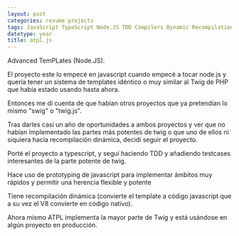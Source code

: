 ```yaml
---
layout: post
categories: resume projects
tags: JavaScript TypeScript Node.JS TDD Compilers Dynamic Recompilation AST
datetype: year
title: atpl.js
---
```


Advanced TemPLates (Node.JS).

El proyecto este lo empecé en javascript cuando empecé a tocar node.js y quería tener un sistema de templates idéntico o muy similar al Twig de PHP que había estado usando hasta ahora.

Entonces me di cuenta de que habían otros proyectos que ya pretendían lo mismo "swig" o "twig.js".

Tras darles casi un año de oportunidades a ambos proyectos y ver que no habían implementado las partes más potentes de twig o que uno de ellos ni siquiera hacía recompilación dinámica, decidí seguir el proyecto.

Porté el proyecto a typescript, y seguí haciendo TDD y añadiendo testcases interesantes de la parte potente de twig.

Hace uso de prototyping de javascript para implementar ámbitos muy rápidos y permitir una herencia flexible y potente

Tiene recompilación dinámica (convierte el template a código javascript que a su vez el V8 convierte en código nativo).

Ahora mismo ATPL implementa la mayor parte de Twig y está usándose en algún proyecto en producción.